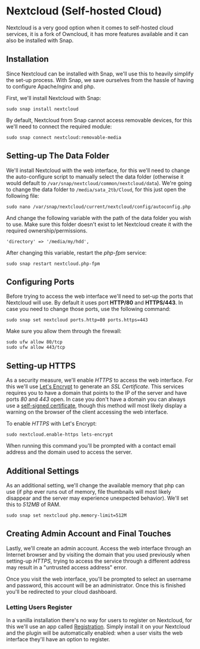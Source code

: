 # Nextcloud (Self-hosted Cloud)

Nextcloud is a very good option when it comes to self-hosted cloud services, it is a fork of Owncloud, it has more features available and it can also be installed with Snap.

## Installation

Since Nextcloud can be installed with Snap, we'll use this to heavily simplify the set-up process. With Snap, we save ourselves from the hassle of having to configure Apache/nginx and php.

First, we'll install Nextcloud with Snap:

    sudo snap install nextcloud

By default, Nextcloud from Snap cannot access removable devices, for this we'll need to connect the required module:

    sudo snap connect nextcloud:removable-media

## Setting-up The Data Folder

We'll install Nextcloud with the web interface, for this we'll need to change the auto-configure script to manually select the data folder (otherwise it would default to `/var/snap/nextcloud/common/nextcloud/data`). We're going to change the data folder to `/media/sata_2tb/Cloud`, for this just open the following file:

    sudo nano /var/snap/nextcloud/current/nextcloud/config/autoconfig.php

And change the following variable with the path of the data folder you wish to use. Make sure this folder doesn't exist to let Nextcloud create it with the required ownership/permissions.

    'directory' => '/media/my/hdd',

After changing this variable, restart the *php-fpm* service:

    sudo snap restart nextcloud.php-fpm

## Configuring Ports

Before trying to access the web interface we'll need to set-up the ports that Nextcloud will use. By default it uses port **HTTP/80** and **HTTPS/443**. In case you need to change those ports, use the following command:

    sudo snap set nextcloud ports.http=80 ports.https=443

Make sure you allow them through the firewall:

    sudo ufw allow 80/tcp
    sudo ufw allow 443/tcp

## Setting-up HTTPS

As a security measure, we'll enable *HTTPS* to access the web interface. For this we'll use [Let's Encrypt](https://letsencrypt.org/) to generate an *SSL Certificate*. This services requires you to have a domain that points to the IP of the server and have ports *80* and *443* open. In case you don't have a domain you can always use a [self-signed certificate](https://docs.nextcloud.com/server/14/admin_manual/installation/source_installation.html#enabling-ssl-label), though this method will most likely display a warning on the browser of the client accessing the web interface.

To enable *HTTPS* with Let's Encrypt:

    sudo nextcloud.enable-https lets-encrypt

When running this command you'll be prompted with a contact email address and the domain used to access the server.

## Additional Settings

As an additional setting, we'll change the available memory that php can use (if php ever runs out of memory, file thumbnails will most likely disappear and the server may experience unexpected behavior). We'll set this to *512MB* of RAM.

    sudo snap set nextcloud php.memory-limit=512M

## Creating Admin Account and Final Touches

Lastly, we'll create an admin account. Access the web interface through an Internet browser and by visiting the domain that you used previously when setting-up *HTTPS*, trying to access the service through a different address may result in a "untrusted access address" error.

Once you visit the web interface, you'll be prompted to select an username and password, this account will be an administrator. Once this is finished you'll be redirected to your cloud dashboard.

### Letting Users Register

In a vanilla installation there's no way for users to register on Nextcloud, for this we'll use an app called [Registration](https://apps.nextcloud.com/apps/registration). Simply install it on your Nextcloud and the plugin will be automatically enabled: when a user visits the web interface they'll have an option to register.